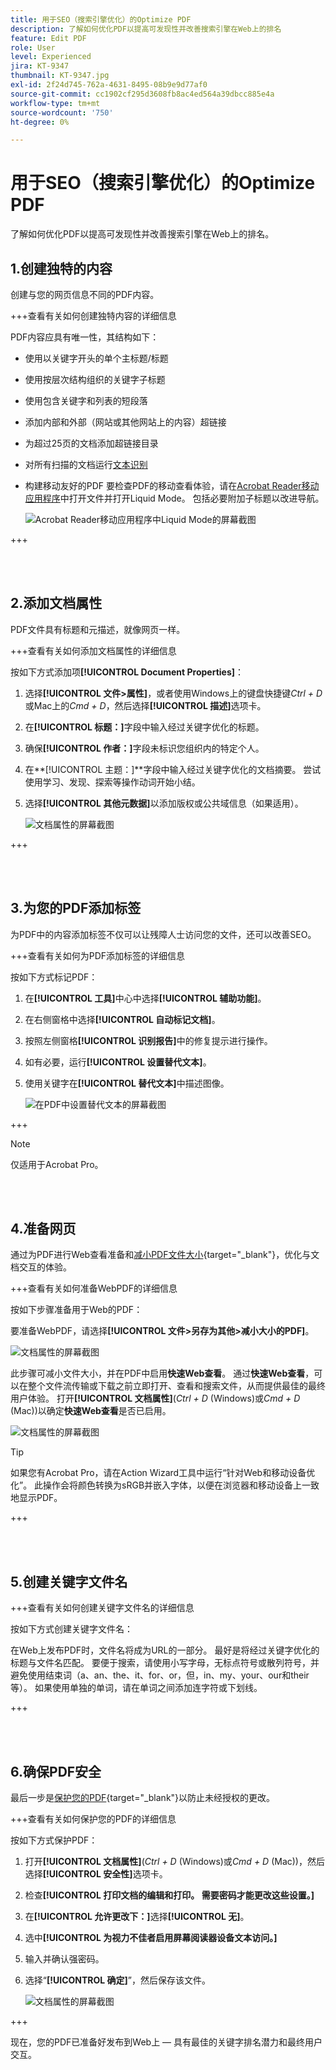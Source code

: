 ```yaml
---
title: 用于SEO（搜索引擎优化）的Optimize PDF
description: 了解如何优化PDF以提高可发现性并改善搜索引擎在Web上的排名
feature: Edit PDF
role: User
level: Experienced
jira: KT-9347
thumbnail: KT-9347.jpg
exl-id: 2f24d745-762a-4631-8495-08b9e9d77af0
source-git-commit: cc1902cf295d3608fb8ac4ed564a39dbcc885e4a
workflow-type: tm+mt
source-wordcount: '750'
ht-degree: 0%

---
```


# 用于SEO（搜索引擎优化）的Optimize PDF

了解如何优化PDF以提高可发现性并改善搜索引擎在Web上的排名。

## 1.创建独特的内容

创建与您的网页信息不同的PDF内容。

+++查看有关如何创建独特内容的详细信息

PDF内容应具有唯一性，其结构如下：

* 使用以关键字开头的单个主标题/标题
* 使用按层次结构组织的关键字子标题
* 使用包含关键字和列表的短段落
* 添加内部和外部（网站或其他网站上的内容）超链接
* 为超过25页的文档添加超链接目录
* 对所有扫描的文档运行[文本识别](https://experienceleague.adobe.com/docs/document-cloud-learn/acrobat-learning/getting-started/scan-and-ocr.html)
* 构建移动友好的PDF
要检查PDF的移动查看体验，请在[Acrobat Reader移动应用程序](https://www.adobe.com/acrobat/mobile/acrobat-reader.html)中打开文件并打开Liquid Mode。 包括必要附加子标题以改进导航。

  ![Acrobat Reader移动应用程序中Liquid Mode的屏幕截图](../assets/optimizeseo1.png)

+++

<br> 

## 2.添加文档属性

PDF文件具有标题和元描述，就像网页一样。

+++查看有关如何添加文档属性的详细信息

按如下方式添加项&#x200B;**[!UICONTROL Document Properties]**：

1. 选择&#x200B;**[!UICONTROL 文件>属性]**，或者使用Windows上的键盘快捷键&#x200B;*Ctrl + D*&#x200B;或Mac上的&#x200B;*Cmd + D*，然后选择&#x200B;**[!UICONTROL 描述]**&#x200B;选项卡。
1. 在&#x200B;**[!UICONTROL 标题：]**&#x200B;字段中输入经过关键字优化的标题。
1. 确保&#x200B;**[!UICONTROL 作者：]**&#x200B;字段未标识您组织内的特定个人。
1. 在&#x200B;**[!UICONTROL 主题：]**字段中输入经过关键字优化的文档摘要。
尝试使用学习、发现、探索等操作动词开始小结。
1. 选择&#x200B;**[!UICONTROL 其他元数据]**&#x200B;以添加版权或公共域信息（如果适用）。

   ![文档属性的屏幕截图](../assets/optimizeseo2.png)

+++

<br> 

## 3.为您的PDF添加标签

为PDF中的内容添加标签不仅可以让残障人士访问您的文件[](https://experienceleague.adobe.com/docs/document-cloud-learn/acrobat-learning/advanced-tasks/accessibility.html)，还可以改善SEO。

+++查看有关如何为PDF添加标签的详细信息

按如下方式标记PDF：

1. 在&#x200B;**[!UICONTROL 工具]**&#x200B;中心中选择&#x200B;**[!UICONTROL 辅助功能]**。
1. 在右侧窗格中选择&#x200B;**[!UICONTROL 自动标记文档]**。
1. 按照左侧窗格&#x200B;**[!UICONTROL 识别报告]**&#x200B;中的修复提示进行操作。
1. 如有必要，运行&#x200B;**[!UICONTROL 设置替代文本]**。
1. 使用关键字在&#x200B;**[!UICONTROL 替代文本]**&#x200B;中描述图像。

   ![在PDF中设置替代文本的屏幕截图](../assets/optimizeseo3.png)

+++

>[!NOTE]
>
>仅适用于Acrobat Pro。

<br> 

## 4.准备网页

通过为PDF进行Web查看准备和[减小PDF文件大小](https://www.adobe.com/acrobat/online/compress-pdf.html){target="_blank"}，优化与文档交互的体验。

+++查看有关如何准备WebPDF的详细信息

按如下步骤准备用于Web的PDF：

要准备WebPDF，请选择&#x200B;**[!UICONTROL 文件>另存为其他>减小大小的PDF]**。

![文档属性的屏幕截图](../assets/optimizeseo4.png)

此步骤可减小文件大小，并在PDF中启用&#x200B;**快速Web查看**。 通过&#x200B;**快速Web查看**，可以在整个文件流传输或下载之前立即打开、查看和搜索文件，从而提供最佳的最终用户体验。 打开&#x200B;**[!UICONTROL 文档属性]**(*Ctrl + D* (Windows)或&#x200B;*Cmd + D* (Mac))以确定&#x200B;**快速Web查看**&#x200B;是否已启用。

![文档属性的屏幕截图](../assets/optimizeseo5.png)

>[!TIP]
>
>如果您有Acrobat Pro，请在Action Wizard工具中运行“针对Web和移动设备优化”。 此操作会将颜色转换为sRGB并嵌入字体，以便在浏览器和移动设备上一致地显示PDF。

+++

<br> 

## 5.创建关键字文件名

+++查看有关如何创建关键字文件名的详细信息

按如下方式创建关键字文件名：

在Web上发布PDF时，文件名将成为URL的一部分。 最好是将经过关键字优化的标题与文件名匹配。 要便于搜索，请使用小写字母，无标点符号或散列符号，并避免使用结束词（a、an、the、it、for、or，但，in、my、your、our和their等）。 如果使用单独的单词，请在单词之间添加连字符或下划线。

+++

<br> 

## 6.确保PDF安全

最后一步是[保护您的PDF](https://www.adobe.com/acrobat/online/password-protect-pdf.html){target="_blank"}以防止未经授权的更改。

+++查看有关如何保护您的PDF的详细信息

按如下方式保护PDF：

1. 打开&#x200B;**[!UICONTROL 文档属性]**(*Ctrl + D* (Windows)或&#x200B;*Cmd + D* (Mac))，然后选择&#x200B;**[!UICONTROL 安全性]**&#x200B;选项卡。
1. 检查&#x200B;**[!UICONTROL 打印文档的编辑和打印。 需要密码才能更改这些设置。]**
1. 在&#x200B;**[!UICONTROL 允许更改下：]**&#x200B;选择&#x200B;**[!UICONTROL 无]**。
1. 选中&#x200B;**[!UICONTROL 为视力不佳者启用屏幕阅读器设备文本访问。]**
1. 输入并确认强密码。
1. 选择“**[!UICONTROL 确定]**”，然后保存该文件。

   ![文档属性的屏幕截图](../assets/optimizeseo6.png)

+++

现在，您的PDF已准备好发布到Web上 — 具有最佳的关键字排名潜力和最终用户交互。
